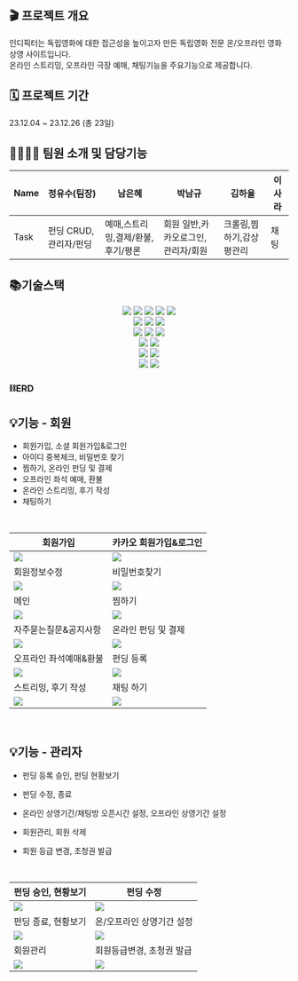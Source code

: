 ## 🎬 프로젝트 개요
인디픽터는 독립영화에 대한 접근성을 높이고자 만든 독립영화 전문 온/오프라인 영화 상영 사이트입니다.\
온라인 스트리밍, 오프라인 극장 예매, 채팅기능을 주요기능으로 제공합니다.

## 🗓 프로젝트 기간
23.12.04 ~ 23.12.26 (총 23일)

## 👨‍👨‍👧‍👦 팀원 소개 및 담당기능
|Name|정유수(팀장)|남은혜|박남규|김하율|이사라|
|---|---|---|---|---|---|
|Task|펀딩 CRUD,관리자/펀딩|예매,스트리밍,결제/환불,후기/평론|회원 일반,카카오로그인,관리자/회원|크롤링,찜하기,감상평관리|채팅|

## 📚기술스택
<div align=center> 
  <img src="https://img.shields.io/badge/html5-E34F26?style=for-the-badge&logo=html5&logoColor=white"> 
  <img src="https://img.shields.io/badge/css-1572B6?style=for-the-badge&logo=css3&logoColor=white"> 
  <img src="https://img.shields.io/badge/javascript-F7DF1E?style=for-the-badge&logo=javascript&logoColor=black"> 
  <img src="https://img.shields.io/badge/jquery-0769AD?style=for-the-badge&logo=jquery&logoColor=white">
  <img src="https://img.shields.io/badge/bootstrap-7952B3?style=for-the-badge&logo=bootstrap&logoColor=white">
  <br>
  
  <img src="https://img.shields.io/badge/mysql-4479A1?style=for-the-badge&logo=mysql&logoColor=white"> 
  <img src="https://img.shields.io/badge/H2 database-ECD53F?style=for-the-badge&logoColor=white"> 
  <img src="https://img.shields.io/badge/firebase-FFCA28?style=for-the-badge&logo=firebase&logoColor=white">
  <br>
  
  <img src="https://img.shields.io/badge/springboot-6DB33F?style=for-the-badge&logo=springboot&logoColor=white">
  <img src="https://img.shields.io/badge/java-007396?style=for-the-badge&logo=java&logoColor=white"> 
  <img src="https://img.shields.io/badge/gradle-221E1F?style=for-the-badge&logo=java&logoColor=white"> 
  <br>

  <img src="https://img.shields.io/badge/apache tomcat-F8DC75?style=for-the-badge&logo=apachetomcat&logoColor=white">
  <img src="https://img.shields.io/badge/jsp-00148C?style=for-the-badge&logoColor=white">
  <br>

  <img src="https://img.shields.io/badge/kakao open api-FFCD00?style=for-the-badge&logo=kakao&logoColor=white">
  <img src="https://img.shields.io/badge/portOne api-6F02B5?style=for-the-badge&logoColor=white">
  <br>

  <img src="https://img.shields.io/badge/github-181717?style=for-the-badge&logo=github&logoColor=white">
  <img src="https://img.shields.io/badge/git-F05032?style=for-the-badge&logo=git&logoColor=white">

  <br>
</div>

### ⛓ERD



## 💡기능 - 회원
- 회원가입, 소셜 회원가입&로그인
- 아이디 중복체크, 비밀번호 찾기
- 찜하기, 온라인 펀딩 및 결제
- 오프라인 좌석 예매, 환불
- 온라인 스트리밍, 후기 작성
- 채팅하기
<br>

|회원가입|카카오 회원가입&로그인|
|--|--|
|<img src="https://github.com/Jeongyusu/indie-fliker/assets/130957655/98a2cf63-69de-438e-8db6-664429ec937c">|<img src="https://github.com/Jeongyusu/indie-fliker/assets/130957655/c5c1a93f-8950-4099-87ac-57bb95ea2836">|
|회원정보수정|비밀번호찾기|
|<img src="https://github.com/Jeongyusu/indie-fliker/assets/130957655/aa43d4f9-b844-4989-a7e4-55091f0cfd0e">|<img src="https://github.com/Jeongyusu/indie-fliker/assets/130957655/d80a330b-5a9c-405e-85a8-bc041656dcfa">|
|메인|찜하기|
|<img src="https://github.com/Jeongyusu/indie-fliker/assets/130957655/019f22ee-84d6-4388-b3e8-2af7ec0f4b8c">|<img src="https://github.com/Jeongyusu/indie-fliker/assets/130957655/bbca8edb-42ec-44aa-95ec-0a249af34c4a">|
|자주묻는질문&공지사항|온라인 펀딩 및 결제|
|<img src="https://github.com/Jeongyusu/indie-fliker/assets/130957655/3b56c6bb-d57a-4f65-8003-1938f33ab674">|<img src="https://github.com/Jeongyusu/indie-fliker/assets/130957655/bd4219d7-b04c-4bd5-976c-41dcb7651e50">|
|오프라인 좌석예매&환불|펀딩 등록|
|<img src="https://github.com/Jeongyusu/indie-fliker/assets/130957655/e9798940-75cf-43b6-9eb6-4f3fd6c50db3">|<img src="https://github.com/Jeongyusu/indie-fliker/assets/130957655/ac3a5a55-bfec-4e02-b7c7-e6666729dca0">|
|스트리밍, 후기 작성|채팅 하기|
|<img src="https://github.com/Jeongyusu/indie-fliker/assets/130957655/f5241996-daf2-4dfb-8737-03819579591d">|<img src="https://github.com/Jeongyusu/indie-fliker/assets/130957655/e9569a42-4eda-4329-b7bb-ad27d4d5f6a2">|

<br>

## 💡기능 - 관리자
- 펀딩 등록 승인, 펀딩 현황보기
- 펀딩 수정, 종료
- 온라인 상영기간/채팅방 오픈시간 설정, 오프라인 상영기간 설정
- 회원관리, 회원 삭제
- 회원 등급 변경, 초청권 발급

  <br>
|펀딩 승인, 현황보기|펀딩 수정|
|--|--|
|<img src="https://github.com/Jeongyusu/indie-fliker/assets/130957655/321fb609-64a5-4f50-9927-b14e9425069b">|<img src="https://github.com/Jeongyusu/indie-fliker/assets/130957655/f21f2d5e-c2ce-49d1-9e78-b5d0fb65e660">|
|펀딩 종료, 현황보기|온/오프라인 상영기간 설정|
|<img src="https://github.com/Jeongyusu/indie-fliker/assets/130957655/321fb609-64a5-4f50-9927-b14e9425069b">|<img src="https://github.com/Jeongyusu/indie-fliker/assets/130957655/84387cb0-e149-4fbb-8837-88dc0e4bed04">|
|회원관리|회원등급변경, 초청권 발급|
|<img src="https://github.com/Jeongyusu/indie-fliker/assets/130957655/57770421-a4b9-43b9-9923-ff66627630f4">|<img src="https://github.com/Jeongyusu/indie-fliker/assets/130957655/fa2a567d-0cac-47f9-9753-5a706fe58a90">|




